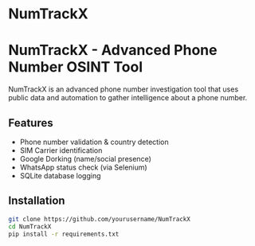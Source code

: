 # NumTrackX
# NumTrackX - Advanced Phone Number OSINT Tool

NumTrackX is an advanced phone number investigation tool that uses public data and automation to gather intelligence about a phone number.

## Features

- Phone number validation & country detection
- SIM Carrier identification
- Google Dorking (name/social presence)
- WhatsApp status check (via Selenium)
- SQLite database logging

## Installation

```bash
git clone https://github.com/yourusername/NumTrackX
cd NumTrackX
pip install -r requirements.txt
